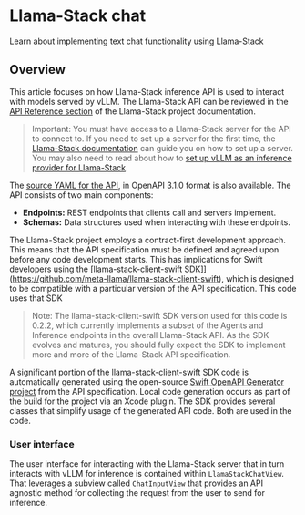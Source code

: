 # Llama-Stack chat

Learn about implementing text chat functionality using Llama-Stack

## Overview

This article focuses on how Llama-Stack inference API  is used to interact with models served by vLLM. The Llama-Stack API can be reviewed in the [API Reference section](https://llama-stack.readthedocs.io/en/latest/references/api_reference/index.html) of the Llama-Stack project documentation. 

>Important: You must have access to a Llama-Stack server for the API to connect to. If you need to set up a server for the first time, the [Llama-Stack documentation](https://llama-stack.readthedocs.io/en/latest/getting_started/detailed_tutorial.html#step-1-installation-and-setup) can guide you on how to set up a server. You may also need to read about how to [set up vLLM as an inference provider for Llama-Stack](https://blog.vllm.ai/2025/01/27/intro-to-llama-stack-with-vllm.html).

The [source YAML for the API](https://github.com/meta-llama/llama-stack/blob/main/docs/_static/llama-stack-spec.yaml), in OpenAPI 3.1.0 format is also available. The API consists of two main components:
- **Endpoints:** REST endpoints that clients call and servers implement.
- **Schemas:** Data structures used when interacting with these endpoints.

The Llama-Stack project employs a contract-first development approach. This means that the API specification must be defined and agreed upon before any code development starts. This has implications for Swift developers using the [llama-stack-client-swift SDK]](https://github.com/meta-llama/llama-stack-client-swift), which is designed to be compatible with a particular version of the API specification. This code uses that SDK

>Note: The llama-stack-client-swift SDK version used for this code is 0.2.2, which currently implements a subset of the Agents and Inference endpoints in the overall Llama-Stack API. As the SDK evolves and matures, you should fully expect the SDK to implement more and more of the Llama-Stack API specification.

A significant portion of the llama-stack-client-swift SDK code is automatically generated using the open-source [Swift OpenAPI Generator project](https://github.com/apple/swift-openapi-generator) from the API specification. Local code generation occurs as part of the build for the project via an Xcode plugin. The SDK provides several classes that simplify usage of the generated API code. Both are used in the code.

### User interface

The user interface for interacting with the Llama-Stack server that in turn interacts with vLLM for inference is contained within ``LlamaStackChatView``. That leverages a subview called ``ChatInputView`` that provides an API agnostic method for collecting the request from the user to send for inference.




